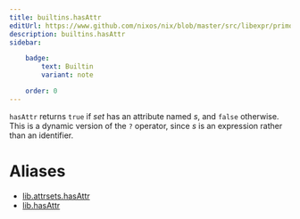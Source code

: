 ```yaml
---
title: builtins.hasAttr
editUrl: https://www.github.com/nixos/nix/blob/master/src/libexpr/primops.cc
description: builtins.hasAttr
sidebar:

    badge:
        text: Builtin
        variant: note

    order: 0
---
```


`hasAttr` returns `true` if *set* has an attribute named *s*, and
`false` otherwise. This is a dynamic version of the `?` operator,
since *s* is an expression rather than an identifier.


# Aliases

- [lib.attrsets.hasAttr](/nix-doc-comments/reference/lib/attrsets/lib-attrsets-hasattr)
- [lib.hasAttr](/nix-doc-comments/reference/lib/lib-hasattr)


